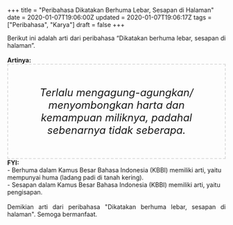 +++
title = "Peribahasa Dikatakan Berhuma Lebar, Sesapan di Halaman"
date = 2020-01-07T19:06:00Z
updated = 2020-01-07T19:06:17Z
tags = ["Peribahasa", "Karya"]
draft = false
+++

<div dir="ltr" style="text-align: left;" trbidi="on"><div style="text-align: justify;">Berikut ini adalah arti dari peribahasa “Dikatakan berhuma lebar, sesapan di halaman”.</div><br /><div style="text-align: justify;"><b>Artinya:</b></div><div style="border: 2px dashed #ddd; font-size: 24px; height: auto; margin: 0 auto; padding: 50px; text-align: center; width: auto;"><i>Terlalu mengagung-agungkan/ menyombongkan harta dan kemampuan miliknya, padahal sebenarnya tidak seberapa.</i></div><b>FYI:</b><br />- Berhuma dalam Kamus Besar Bahasa Indonesia (KBBI) memiliki arti, yaitu mempunyai huma (ladang padi di tanah kering).<br />- Sesapan dalam Kamus Besar Bahasa Indonesia (KBBI) memiliki arti, yaitu pengisapan.<br /><br /><div style="text-align: justify;">Demikian arti dari peribahasa "Dikatakan berhuma lebar, sesapan di halaman". Semoga bermanfaat.</div></div>
